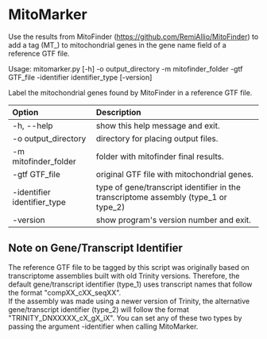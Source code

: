 # MitoMarker

Use the results from MitoFinder (https://github.com/RemiAllio/MitoFinder) to add a tag (MT_) to mitochondrial
genes in the gene name field of a reference GTF file.
 
Usage: mitomarker.py [-h] -o output_directory -m mitofinder_folder -gtf GTF_file -identifier identifier_type [-version]

Label the mitochondrial genes found by MitoFinder in a reference GTF file.  


|        Option       							|   Description                              										  |
| :---           						        | :---                                       										  |
|-h, --help     						        | show this help message and exit.           										  |
|-o output_directory 						    | directory for placing output files.        										  |
|-m mitofinder_folder 							| folder with mitofinder final results.      									      |
|-gtf GTF_file       						    | original GTF file with mitochondrial genes.  										  |
|-identifier identifier_type					| type of gene/transcript identifier in the transcriptome assembly (type_1 or type_2) |
|-version             | show program's version number and exit.    |

 
 
## Note on Gene/Transcript Identifier	

The reference GTF file to be tagged by this script was originally based on transcriptome assemblies built with old Trinity versions.
Therefore, the default gene/transcript identifier (type_1) uses transcript names that follow the format "compXX_cXX_seqXX".  
If the assembly was made using a newer version of Trinity, the alternative gene/transcript identifier (type_2) will follow the format "TRINITY_DNXXXXX_cX_gX_iX".
You can set any of these two types by passing the argument -identifier when calling MitoMarker.